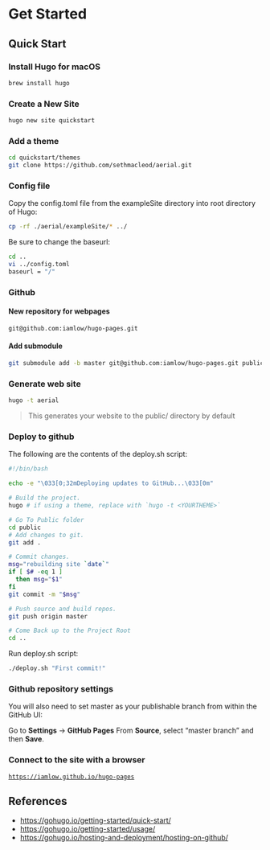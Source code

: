 Get Started
===========

## Quick Start

### Install Hugo for macOS
```sh
brew install hugo
```

### Create a New Site
```sh
hugo new site quickstart
```

### Add a theme
```sh
cd quickstart/themes
git clone https://github.com/sethmacleod/aerial.git
```

### Config file
Copy the config.toml file from the exampleSite directory into root directory of Hugo:
```sh
cp -rf ./aerial/exampleSite/* ../
```

Be sure to change the baseurl:
```sh
cd ..
vi ../config.toml
baseurl = "/"
```

### Github
#### New repository for webpages
`git@github.com:iamlow/hugo-pages.git`

#### Add submodule
```sh
git submodule add -b master git@github.com:iamlow/hugo-pages.git public
```

### Generate web site
```sh
hugo -t aerial
```
> This generates your website to the public/ directory by default

### Deploy to github
The following are the contents of the deploy.sh script:
```sh
#!/bin/bash

echo -e "\033[0;32mDeploying updates to GitHub...\033[0m"

# Build the project.
hugo # if using a theme, replace with `hugo -t <YOURTHEME>`

# Go To Public folder
cd public
# Add changes to git.
git add .

# Commit changes.
msg="rebuilding site `date`"
if [ $# -eq 1 ]
  then msg="$1"
fi
git commit -m "$msg"

# Push source and build repos.
git push origin master

# Come Back up to the Project Root
cd ..
```

Run deploy.sh script:
```sh
./deploy.sh "First commit!"
```

### Github repository settings
You will also need to set master as your publishable branch from within the GitHub UI:

Go to **Settings** → **GitHub Pages**
From **Source**, select “master branch” and then **Save**.

### Connect to the site with a browser
[`https://iamlow.github.io/hugo-pages`](https://iamlow.github.io/hugo-pages)

## References
- https://gohugo.io/getting-started/quick-start/
- https://gohugo.io/getting-started/usage/
- https://gohugo.io/hosting-and-deployment/hosting-on-github/
